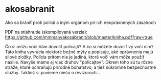 akosabranit
===========

Ako sa brániť proti polícii a iným orgánom pri ich neoprávnených zásahoch

PDF na stiahnutie (skompilovaná verzia): https://github.com/mmmaly/akosabranit/blob/master/kniha.pdf?raw=true


Čo si môžu voči Vám dovoliť policajti? A čo si môžete dovoliť vy voči
nim? Táto kniha vyvracia niektoré bežné mýty a popisuje, aké
oprávnenia majú silové zložky. Polícia pritom nie je jediná, ktorá
vočí vám môže použiť násilie. Navyše máme aj viac druhov
"policajtov". Okrem toho sú tu rôzne stráže, ktoré ochraňujú prírodné
bohatstvo; a tiež súkromné bezpečnostné služby. Taktiež si povieme
niečo o revízoroch... 


